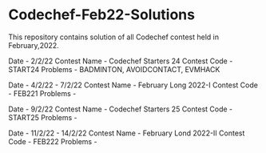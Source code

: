 # Codechef-Feb22-Solutions
This repository contains solution of all Codechef contest held in February,2022.

Date - 2/2/22
Contest Name - Codechef Starters 24
Contest Code - START24
Problems - BADMINTON, AVOIDCONTACT, EVMHACK

Date - 4/2/22 - 7/2/22
Contest Name - February Long 2022-I
Contest Code - FEB221
Problems - 

Date - 9/2/22
Contest Name - Codechef Starters 25
Contest Code - START25
Problems - 

Date - 11/2/22 - 14/2/22
Contest Name - February Lond 2022-II
Contest Code - FEB222
Problems -
